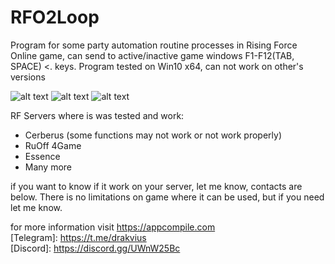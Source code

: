 # RFO2Loop

Program for some party automation routine processes in Rising Force Online game, can send to active/inactive game windows F1-F12(TAB, SPACE) <. keys.
Program tested on Win10 x64, can not work on other's versions

![alt text](https://appcompile.com/wp-content/uploads/2022/09/RFO2LoopLight.png)
![alt text](https://appcompile.com/wp-content/uploads/2022/09/RFO2LoopDark.png)
![alt text](https://appcompile.com/wp-content/uploads/2022/09/RFO2SettingsDark.png)

RF Servers where is was tested and work:
 + Cerberus (some functions may not work or not work properly)
 + RuOff 4Game
 + Essence
 + Many more

if you want to know if it work on your server, let me know, contacts are below.
There is no limitations on game where it can be used, but if you need let me know.

for more information visit https://appcompile.com <br>
[Telegram]: https://t.me/drakvius <br>
[Discord]: https://discord.gg/UWnW25Bc <br>
